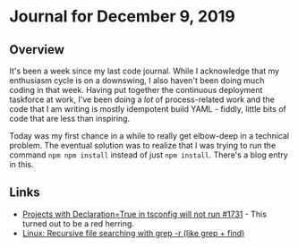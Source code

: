 # Journal for December 9, 2019

## Overview

It's been a week since my last code journal. While I acknowledge that my enthusiasm cycle is on a downswing, I also haven't been doing much coding in that week. Having put together the continuous deployment taskforce at work, I've been doing a _lot_ of process-related work and the code that I am writing is mostly idempotent build YAML - fiddly, little bits of code that are less than inspiring.

Today was my first chance in a while to really get elbow-deep in a technical problem. The eventual solution was to realize that I was trying to run the command ```npm npm install``` instead of just ```npm install```. There's a blog entry in this.

## Links

* [Projects with Declaration=True in tsconfig will not run #1731](https://github.com/angular/angular-cli/issues/1731) - This turned out to be a red herring.
* [Linux: Recursive file searching with grep -r (like grep + find)](https://alvinalexander.com/linux-unix/recursive-grep-r-searching-egrep-find)
